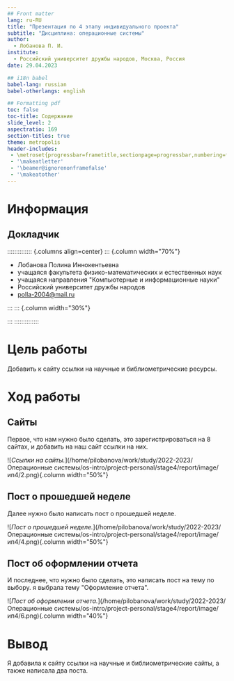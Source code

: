 ```yaml
---
## Front matter
lang: ru-RU
title: "Презентация по 4 этапу индивидуального проекта"
subtitle: "Дисциплина: операционные системы"
author:
  - Лобанова П. И.
institute:
  - Российский университет дружбы народов, Москва, Россия
date: 29.04.2023

## i18n babel
babel-lang: russian
babel-otherlangs: english

## Formatting pdf
toc: false
toc-title: Содержание
slide_level: 2
aspectratio: 169
section-titles: true
theme: metropolis
header-includes:
 - \metroset{progressbar=frametitle,sectionpage=progressbar,numbering=fraction}
 - '\makeatletter'
 - '\beamer@ignorenonframefalse'
 - '\makeatother'
---
```


# Информация

## Докладчик

:::::::::::::: {.columns align=center}
::: {.column width="70%"}

 * Лобанова Полина Иннокентьевна
  * учащаяся факультета физико-математических и естественных наук
  * учащаяся направления "Компьютерные и информационные науки"
  * Российский университет дружбы народов
  * [polla-2004@mail.ru](polla-2004@mail.ru)

:::
::: {.column width="30%"}


:::
::::::::::::::

# Цель работы

Добавить к сайту ссылки на научные и библиометрические ресурсы.

# Ход работы

## Сайты

Первое, что нам нужно было сделать, это зарегистрироваться на 8 сайтах, и добавить на наш сайт ссылки на них.

![*Ссылки на сайты.*](/home/pilobanova/work/study/2022-2023/Операционные системы/os-intro/project-personal/stage4/report/image/ип4/2.png){.column width="50%"}

## Пост о прошедшей неделе

Далее нужно было написать пост о прошедшей неделе.

![*Пост о прошедшей неделе.*](/home/pilobanova/work/study/2022-2023/Операционные системы/os-intro/project-personal/stage4/report/image/ип4/4.png){.column width="50%"}

## Пост об оформлении отчета

И последнее, что нужно было сделать, это написать пост на тему по выбору. я выбрала тему "Оформление отчета".

![*Пост об оформлении отчета.*](/home/pilobanova/work/study/2022-2023/Операционные системы/os-intro/project-personal/stage4/report/image/ип4/6.png){.column width="40%"}

# Вывод

Я добавила к сайту ссылки на научные и библиометрические сайты, а также написала два поста.


